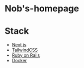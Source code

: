 # Nob's-homepage

# Stack
* [Next.js](https://nextjs.org/)
* [TailwindCSS](https://tailwindcss.com/)
* [Ruby on Rails](https://railsguides.jp/)
* [Docker](https://docs.docker.com/)
